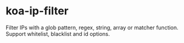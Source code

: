# koa-ip-filter
Filter IPs with a glob pattern, regex, string, array or matcher function. Support whitelist, blacklist and id options.
